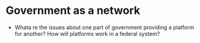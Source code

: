 <!-- TITLE: Government As A Network -->
<!-- SUBTITLE: A quick summary of Government As A Network -->

# Government as a network

* Whata re the issues about one part of government providing a platform for another? How will platforms work in a federal system?